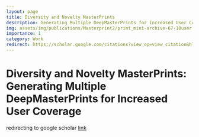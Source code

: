 ```yaml
---
layout: page
title: Diversity and Novelty MasterPrints 
description: Generating Multiple DeepMasterPrints for Increased User Coverage 
img: assets/img/publications/Masterprint2/print_mini-archive-67-10user.png
importance: 1
category: Work
redirect: https://scholar.google.com/citations?view_op=view_citation&hl=en&user=N6yADnMAAAAJ&citation_for_view=N6yADnMAAAAJ:u5HHmVD_uO8C
---
```

# Diversity and Novelty MasterPrints: Generating Multiple DeepMasterPrints for Increased User Coverage
redirecting to google scholar [link](https://scholar.google.com/citations?view_op=view_citation&hl=en&user=N6yADnMAAAAJ&citation_for_view=N6yADnMAAAAJ:u5HHmVD_uO8C)

